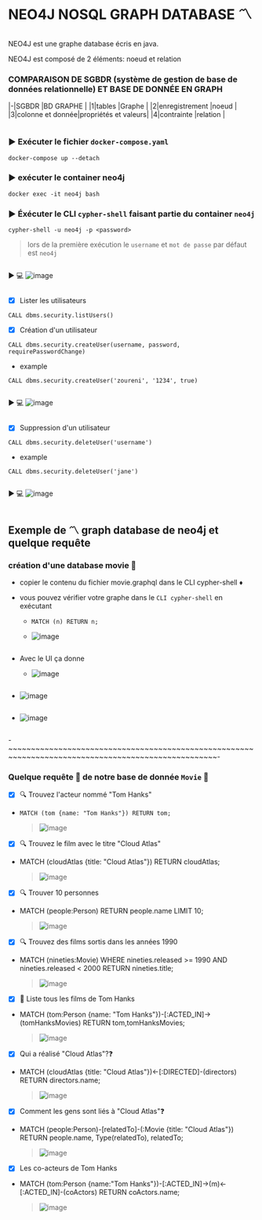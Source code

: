 # NEO4J NOSQL GRAPH DATABASE :part_alternation_mark:
```
```
NEO4J est une graphe database écris en java.

NEO4J est composé de 2 éléments: noeud et relation

### COMPARAISON DE SGBDR (système de gestion de base de données relationnelle) ET BASE DE DONNÉE EN GRAPH
|-|SGBDR            |BD GRAPHE            |
|1|tables           |Graphe               |
|2|enregistrement   |noeud                |
|3|colonne et donnée|propriétés et valeurs|
|4|contrainte       |relation             |

```
```
### :arrow_forward: Exécuter le fichier `docker-compose.yaml`

`docker-compose up --detach`

### :arrow_forward: exécuter le container neo4j

`docker exec -it neo4j bash`

### :arrow_forward: Éxécuter le CLI `cypher-shell` faisant partie du container `neo4j`

`cypher-shell -u neo4j -p <password>`

> lors de la première exécution le `username` et `mot de passe` par défaut est `neo4j `

```
```
:arrow_forward: :computer:
![image](images/connect.png)
```
```


- [x] Lister les utilisateurs

`CALL dbms.security.listUsers()`

- [x]  Création d'un utilisateur

`CALL dbms.security.createUser(username, password, requirePasswordChange)`

- example 

`CALL dbms.security.createUser('zoureni', '1234', true)`
```
```
:arrow_forward: :computer:
![image](images/createuser.png)
```
```

- [x] Suppression d'un utilisateur

`CALL dbms.security.deleteUser('username')`

- example 

`CALL dbms.security.deleteUser('jane')`
```
```
:arrow_forward: :computer:
![image](images/deleteuser.png)
```
```

## Exemple de :part_alternation_mark: graph database de neo4j et quelque requête

### création d'une database movie :movie_camera:

- copier le contenu du fichier movie.graphql dans le CLI cypher-shell :diamonds:

- vous pouvez vérifier votre graphe dans le `CLI cypher-shell` en exécutant

   - `MATCH (n) RETURN n;`
   
   - ![image](images/movie_cli.png)
   
```
```
- Avec le UI ça donne

   - ![image](images/graph_ui.png)
```
```
   - ![image](images/table_ui.png)
```
```
   - ![image](images/text_ui.png)
```
```
-~~~~~~~~~~~~~~~~~~~~~~~~~~~~~~~~~~~~~~~~~~~~~~~~~~~~~~~~~~~~~~~~~~~~~~~~~~~~~~~~~~~~~~~~~~~~~~~~~~~~-

### Quelque requête :microscope: de notre base de donnée `Movie` :movie_camera:

- [x] :mag: Trouvez l'acteur nommé "Tom Hanks"

- `MATCH (tom {name: "Tom Hanks"}) RETURN tom;`

   > ![image](images/r1.png)

- [x] :mag: Trouvez le film avec le titre "Cloud Atlas"

- MATCH (cloudAtlas {title: "Cloud Atlas"}) RETURN cloudAtlas;
 
   > ![image](images/r2.png)

- [x] :mag: Trouver 10 personnes
 
- MATCH (people:Person) RETURN people.name LIMIT 10;
 
   > ![image](images/r3.png)

- [x] :mag: Trouvez des films sortis dans les années 1990

- MATCH (nineties:Movie) WHERE nineties.released >= 1990 AND nineties.released < 2000 RETURN nineties.title;
 
   > ![image](images/r4.png)

- [x] :page_with_curl: Liste tous les films de Tom Hanks 
 
- MATCH (tom:Person {name: "Tom Hanks"})-[:ACTED_IN]->(tomHanksMovies) RETURN tom,tomHanksMovies;
 
   > ![image](images/r5.png)

- [x] Qui a réalisé "Cloud Atlas"?:question:

- MATCH (cloudAtlas {title: "Cloud Atlas"})<-[:DIRECTED]-(directors) RETURN directors.name;

   > ![image](images/r6.png) 
   
- [x] Comment les gens sont liés à "Cloud Atlas":question:

- MATCH (people:Person)-[relatedTo]-(:Movie {title: "Cloud Atlas"}) RETURN people.name, Type(relatedTo), relatedTo;

   > ![image](images/r7.png) 

- [x] Les co-acteurs de Tom Hanks

- MATCH (tom:Person {name:"Tom Hanks"})-[:ACTED_IN]->(m)<-[:ACTED_IN]-(coActors) RETURN coActors.name;

   > ![image](images/r8.png) 

